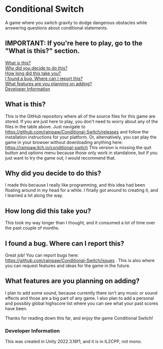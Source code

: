 # Conditional Switch

A game where you switch gravity to dodge dangerous obstacles while answering questions about conditional statements.

## IMPORTANT: If you're here to play, go to the "What is this?" section.
[What is this?](https://github.com/rainpaw/Conditional-Switch?tab=readme-ov-file#what-is-this)<br>
[Why did you decide to do this?](https://github.com/rainpaw/Conditional-Switch?tab=readme-ov-file#why-did-you-decide-to-do-this)<br>
[How long did this take you?](https://github.com/rainpaw/Conditional-Switch?tab=readme-ov-file#how-long-did-this-take-you)<br>
[I found a bug. Where can I report this?](https://github.com/rainpaw/Conditional-Switch?tab=readme-ov-file#i-found-a-bug-where-can-i-report-this)<br>
[What features are you planning on adding?](https://github.com/rainpaw/Conditional-Switch?tab=readme-ov-file#what-features-are-you-planning-on-adding)<br>
[Developer Information](https://github.com/rainpaw/Conditional-Switch?tab=readme-ov-file#developer-information)<br>

## What is this?

This is the GitHub repository where all of the source files for this game are stored. If you are just here to play, you don't need to worry about any of the files in the table above. Just navigate to https://github.com/rainpaw/Conditional-Switch/releases and follow the installation instructions for your platform. Or, alternatively, you can play the game in your browser without downloading anything here: https://rainpaw.itch.io/conditional-switch This version is missing the quit button and options menu because those only work in standalone, but if you just want to try the game out, I would recommend that.

## Why did you decide to do this?

I made this because I really like programming, and this idea had been floating around in my head for a while. I finally got around to creating it, and I learned a lot along the way.

## How long did this take you?

This took my way longer than I thought, and it consumed a lot of time over the past couple of months.

##  I found a bug. Where can I report this?

Great job! You can report bugs here: https://github.com/rainpaw/Conditional-Switch/issues . This is also where you can request features and ideas for the game in the future.

## What features are you planning on adding?

I plan to add some sound, because currently there isn't any music or sound effects and those are a big part of any game. I also plan to add a personal and possibly global highscore list where you can see what your past scores have been.

Thanks for reading down this far, and enjoy the game Conditional Switch!

### Developer Information

This was created in Unity 2022.3.16f1, and it is in IL2CPP, not mono.
